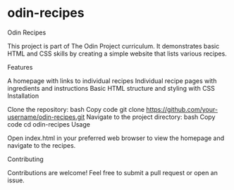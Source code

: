 # odin-recipes
Odin Recipes

This project is part of The Odin Project curriculum. It demonstrates basic HTML and CSS skills by creating a simple website that lists various recipes.

Features

A homepage with links to individual recipes
Individual recipe pages with ingredients and instructions
Basic HTML structure and styling with CSS
Installation

Clone the repository:
bash
Copy code
git clone https://github.com/your-username/odin-recipes.git
Navigate to the project directory:
bash
Copy code
cd odin-recipes
Usage

Open index.html in your preferred web browser to view the homepage and navigate to the recipes.

Contributing

Contributions are welcome! Feel free to submit a pull request or open an issue.
